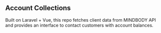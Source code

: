 ## Account Collections

Built on Laravel + Vue, this repo fetches client data from MINDBODY API and provides an interface to contact customers with account balances.


